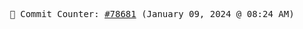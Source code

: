 <p align="center">
    <samp>
        📮 Commit Counter: <a href="https://github.com/Javascript-void0/Javascript-void0/commits/main">#78681</a> (January 09, 2024 @ 08:24 AM)
    </samp>
</p>